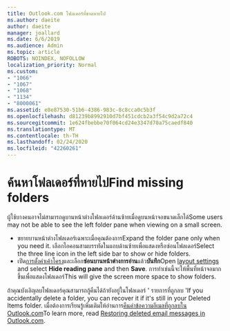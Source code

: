 ```yaml
---
title: Outlook.com โฟลเดอร์ที่ขาดหายไป
ms.author: daeite
author: daeite
manager: joallard
ms.date: 6/6/2019
ms.audience: Admin
ms.topic: article
ROBOTS: NOINDEX, NOFOLLOW
localization_priority: Normal
ms.custom:
- "1066"
- "1067"
- "1068"
- "1134"
- "8000061"
ms.assetid: e8e87530-51b6-4386-983c-8c8cca0c5b3f
ms.openlocfilehash: d81239b8992910d7bf451cdcb2a3f54c9d2a72c4
ms.sourcegitcommit: 1e624fbebbe70f064cd24e3347d70a75caedf840
ms.translationtype: MT
ms.contentlocale: th-TH
ms.lasthandoff: 02/24/2020
ms.locfileid: "42260261"
---
```

# <a name="find-missing-folders"></a><span data-ttu-id="7f3ea-102">ค้นหาโฟลเดอร์ที่หายไป</span><span class="sxs-lookup"><span data-stu-id="7f3ea-102">Find missing folders</span></span>

<span data-ttu-id="7f3ea-103">ผู้ใช้บางคนอาจไม่สามารถดูบานหน้าต่างโฟลเดอร์ด้านซ้ายเมื่อดูบนหน้าจอขนาดเล็กได้</span><span class="sxs-lookup"><span data-stu-id="7f3ea-103">Some users may not be able to see the left folder pane when viewing on a small screen.</span></span>

- <span data-ttu-id="7f3ea-104">ขยายบานหน้าต่างโฟลเดอร์เฉพาะเมื่อคุณต้องการ</span><span class="sxs-lookup"><span data-stu-id="7f3ea-104">Expand the folder pane only when you need it.</span></span> <span data-ttu-id="7f3ea-105">เลือกไอคอนสามบรรทัดในแถบด้านซ้ายเพื่อแสดงหรือซ่อนโฟลเดอร์</span><span class="sxs-lookup"><span data-stu-id="7f3ea-105">Select the three line icon in the left side bar to show or hide folders.</span></span>
- <span data-ttu-id="7f3ea-106">เปิด[การตั้งค่าเค้าโครง](https://outlook.live.com/mail/options/mail/layout)และเลือก**ซ่อนบานหน้าต่างการอ่าน**แล้ว**บันทึก**</span><span class="sxs-lookup"><span data-stu-id="7f3ea-106">Open [layout settings](https://outlook.live.com/mail/options/mail/layout) and select **Hide reading pane** and then **Save**.</span></span> <span data-ttu-id="7f3ea-107">การทำเช่นนี้จะให้พื้นที่หน้าจอมากขึ้นเพื่อแสดงโฟลเดอร์</span><span class="sxs-lookup"><span data-stu-id="7f3ea-107">This will give the screen more space to show folders.</span></span>

<span data-ttu-id="7f3ea-108">ถ้าคุณบังเอิญลบโฟลเดอร์คุณสามารถกู้คืนได้ถ้ายังอยู่ในโฟลเดอร์ ' รายการที่ถูกลบ '</span><span class="sxs-lookup"><span data-stu-id="7f3ea-108">If you accidentally delete a folder, you can recover it if it's still in your Deleted Items folder.</span></span> <span data-ttu-id="7f3ea-109">เมื่อต้องการเรียนรู้เพิ่มเติมให้อ่านการ[คืนค่าข้อความอีเมลที่ถูกลบใน Outlook.com](https://support.office.com/article/cf06ab1b-ae0b-418c-a4d9-4e895f83ed50)</span><span class="sxs-lookup"><span data-stu-id="7f3ea-109">To learn more, read [Restoring deleted email messages in Outlook.com](https://support.office.com/article/cf06ab1b-ae0b-418c-a4d9-4e895f83ed50).</span></span>
